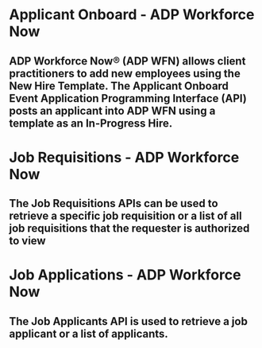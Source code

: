 

# **Applicant Onboard - ADP Workforce Now**

## ADP Workforce Now® (ADP WFN) allows client practitioners to add new employees using the New Hire Template.  The Applicant Onboard Event Application Programming Interface (API) posts an applicant into ADP WFN using a template as an In-Progress Hire. 


# **Job Requisitions - ADP Workforce Now**

## The Job Requisitions APIs can be used to retrieve a specific job requisition or a list of all job requisitions that the requester is authorized to view

# **Job Applications - ADP Workforce Now**

## The Job Applicants API is used to retrieve a job applicant or a list of applicants.

